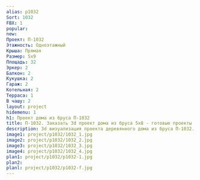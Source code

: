 ```yaml
---
alias: p1032
Sort: 1032
FBX: 1
popular: 
new: 
Проект: П-1032
Этажность: Одноэтажный
Крыша: Прямая
Размер: 5х9
Площадь: 32
Эркер: 2
Балкон: 2
Кукушка: 2
Гараж: 2
Котельная: 2
Терраса: 1
В чашу: 2
layout: project
hidemenu: 1
h1: Проект дома из бруса П-1032
title: П-1032. Заказать 3d проект дома из бруса 5х8 - готовые проекты
description: 3d визуализация проекта деревянного дома из бруса П-1032. Площадь 32 м2, размер 5х8. Вы можете внести любые изменения в проект.
image1: project/p1032/1032_1.jpg
image2: project/p1032/1032_2.jpg
image3: project/p1032/1032_3.jpg
image4: project/p1032/1032_4.jpg
plan1: project/p1032/p1032-1.jpg
plan2: 
planl: project/p1032/p1032-f.jpg
---
```

